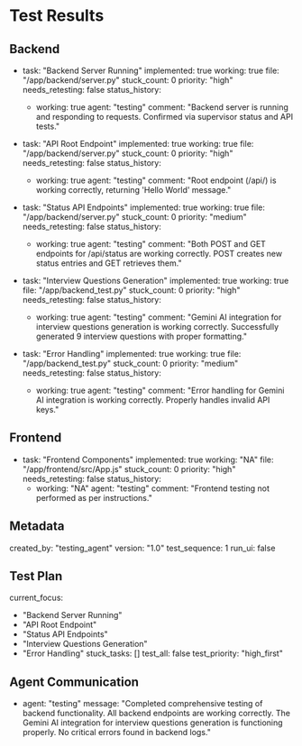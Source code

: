 
# Test Results

## Backend

- task: "Backend Server Running"
  implemented: true
  working: true
  file: "/app/backend/server.py"
  stuck_count: 0
  priority: "high"
  needs_retesting: false
  status_history:
    - working: true
      agent: "testing"
      comment: "Backend server is running and responding to requests. Confirmed via supervisor status and API tests."

- task: "API Root Endpoint"
  implemented: true
  working: true
  file: "/app/backend/server.py"
  stuck_count: 0
  priority: "high"
  needs_retesting: false
  status_history:
    - working: true
      agent: "testing"
      comment: "Root endpoint (/api/) is working correctly, returning 'Hello World' message."

- task: "Status API Endpoints"
  implemented: true
  working: true
  file: "/app/backend/server.py"
  stuck_count: 0
  priority: "medium"
  needs_retesting: false
  status_history:
    - working: true
      agent: "testing"
      comment: "Both POST and GET endpoints for /api/status are working correctly. POST creates new status entries and GET retrieves them."

- task: "Interview Questions Generation"
  implemented: true
  working: true
  file: "/app/backend_test.py"
  stuck_count: 0
  priority: "high"
  needs_retesting: false
  status_history:
    - working: true
      agent: "testing"
      comment: "Gemini AI integration for interview questions generation is working correctly. Successfully generated 9 interview questions with proper formatting."

- task: "Error Handling"
  implemented: true
  working: true
  file: "/app/backend_test.py"
  stuck_count: 0
  priority: "medium"
  needs_retesting: false
  status_history:
    - working: true
      agent: "testing"
      comment: "Error handling for Gemini AI integration is working correctly. Properly handles invalid API keys."

## Frontend

- task: "Frontend Components"
  implemented: true
  working: "NA"
  file: "/app/frontend/src/App.js"
  stuck_count: 0
  priority: "high"
  needs_retesting: false
  status_history:
    - working: "NA"
      agent: "testing"
      comment: "Frontend testing not performed as per instructions."

## Metadata

created_by: "testing_agent"
version: "1.0"
test_sequence: 1
run_ui: false

## Test Plan

current_focus:
  - "Backend Server Running"
  - "API Root Endpoint"
  - "Status API Endpoints"
  - "Interview Questions Generation"
  - "Error Handling"
stuck_tasks: []
test_all: false
test_priority: "high_first"

## Agent Communication

- agent: "testing"
  message: "Completed comprehensive testing of backend functionality. All backend endpoints are working correctly. The Gemini AI integration for interview questions generation is functioning properly. No critical errors found in backend logs."
